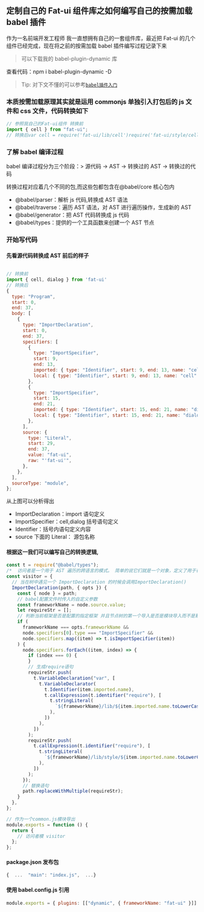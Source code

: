 ## 定制自己的 Fat-ui 组件库之如何编写自己的按需加载 babel 插件

作为一名前端开发工程师 我一直想拥有自己的一套组件库，最近把 Fat-ui 的几个组件已经完成，现在将之前的按需加载 babel 插件编写过程记录下来

> 可以下载我的 babel-plugin-dynamic 库

查看代码：npm i babel-plugin-dynamic -D

> Tip: 对下文不懂的可以参考[`babel插件入门`](https://github.com/jamiebuilds/babel-handbook/blob/master/translations/zh-Hans/plugin-handbook.md#toc-babylon)

### 本质按需加载原理其实就是运用 commonjs 单独引入打包后的 js 文件和 css 文件，代码转换如下

```js
// 参照我自己的Fat-ui组件 转换前
import { cell } from "fat-ui";
// 转换后var cell = require('fat-ui/lib/cell')require('fat-ui/style/cell.css')
```

### 了解 babel 编译过程

babel 编译过程分为三个阶段：> 源代码 -> AST -> 转换过的 AST -> 转换过的代码

转换过程对应着几个不同的包,而这些包都包含在@babel/core 核心包内

- @babel/parser：解析 js 代码,转换成 AST 语法
- @babel/traverse：遍历 AST 语法，对 AST 进行遍历操作，生成新的 AST
- @babel/generator：把 AST 代码转换成 js 代码
- @babel/types：提供的一个工具函数来创建一个 AST 节点

### 开始写代码

#### 先看源代码转换成 AST 前后的样子

```js

// 转换前
import { cell, dialog } from 'fat-ui'
// 转换后
{
  type: "Program",
  start: 0,
  end: 37,
  body: [
    {
      type: "ImportDeclaration",
      start: 0,
      end: 37,
      specifiers: [
        {
          type: "ImportSpecifier",
          start: 9,
          end: 13,
          imported: { type: "Identifier", start: 9, end: 13, name: "cell" },
          local: { type: "Identifier", start: 9, end: 13, name: "cell" },
        },
        {
          type: "ImportSpecifier",
          start: 15,
          end: 21,
          imported: { type: "Identifier", start: 15, end: 21, name: "dialog" },
          local: { type: "Identifier", start: 15, end: 21, name: "dialog" },
        },
      ],
      source: {
        type: "Literal",
        start: 29,
        end: 37,
        value: "fat-ui",
        raw: "'fat-ui'",
      },
    },
  ],
  sourceType: "module",
};

```

从上图可以分析得出

- ImportDeclaration：import 语句定义
- ImportSpecifier：cell,dialog 括号语句定义
- Identifier：括号内语句定义内容
- source 下面的 Literal： 源包名称

#### 根据这一我们可以编写自己的转换逻辑,

```js
const t = require("@babel/types");
/*  访问者是一个用于 AST 遍历的跨语言的模式。 简单的说它们就是一个对象，定义了用于在一个树状结构中获取具体节点的方法*/
const visitor = {
  // 当在树中遇见一个 ImportDeclaration 的时候会调用ImportDeclaration()
  ImportDeclaration(path, { opts }) {
    const { node } = path;
    // babel配置文件时传入的自定义参数
    const frameworkName = node.source.value;
    let requireStr = [];
    // 判断当前框架是否是配置的指定框架 并且节点树的第一个导入是否是模块导入而不是默认导入
    if (
      frameworkName === opts.frameworkName &&
      node.specifiers[0].type === "ImportSpecifier" &&
      node.specifiers.map((item) => t.isImportSpecifier(item))
    ) {
      node.specifiers.forEach((item, index) => {
        if (index === 0) {
        }
        // 生成require语句
        requireStr.push(
          t.VariableDeclaration("var", [
            t.VariableDeclarator(
              t.Identifier(item.imported.name),
              t.callExpression(t.identifier("require"), [
                t.stringLiteral(
                  `${frameworkName}/lib/${item.imported.name.toLowerCase()}`
                ),
              ])
            ),
          ])
        );
        requireStr.push(
          t.callExpression(t.identifier("require"), [
            t.stringLiteral(
              `${frameworkName}/lib/style/${item.imported.name.toLowerCase()}.css`
            ),
          ])
        );
      });
      // 替换语句
      path.replaceWithMultiple(requireStr);
    }
  },
};

// 作为一个common.js模块导出
module.exports = function () {
  return {
    // 访问者模 visitor
  };
};
```

#### package.json 发布包

```js
{  ...  "main": "index.js",  ...}
```

#### 使用 babel.config.js 引用

```js
module.exports = { plugins: [["dynamic", { frameworkName: "fat-ui" }]] };
```
